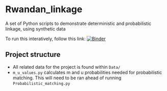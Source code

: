 # Rwandan_linkage

A set of Python scripts to demonstrate deterministic and probabilistic linkage, using synthetic data

To run this interatively, follow this link:
[![Binder](https://mybinder.org/badge_logo.svg)](https://mybinder.org/v2/gh/Data-Linkage/Rwandan_linkage/main)

## Project structure
* All related data for the project is found within `Data/`
* `m_u_values.py` calculates m and u probabilities needed for probabilistic matching. This will need to be ran ahead of running `Probabilistic_matching.py`
